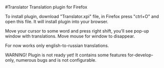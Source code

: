 #Translator
Translation plugin for Firefox

To install plugin, download "Translator.xpi" file, in Firefox press "ctrl+O" and open this file. It will install plugin into your browser.

Move your cursor to some word and press right shift, you'll see pop-up window with translations. Move mouse for window to disappear.

For now works only english-to-russian translations.


WARNING! Plugin is not ready yet! It contains some features for-develop-only, numerous bugs and is not configurable.
